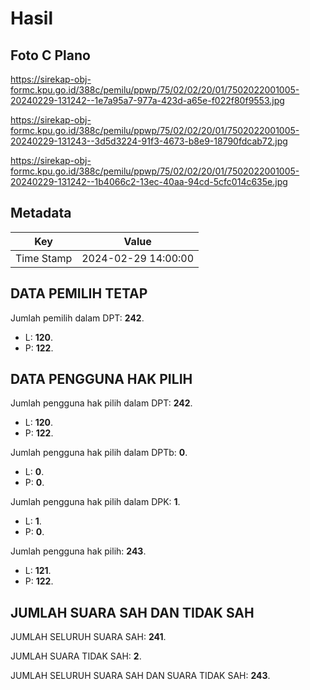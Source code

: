 # Hasil

## Foto C Plano

https://sirekap-obj-formc.kpu.go.id/388c/pemilu/ppwp/75/02/02/20/01/7502022001005-20240229-131242--1e7a95a7-977a-423d-a65e-f022f80f9553.jpg

https://sirekap-obj-formc.kpu.go.id/388c/pemilu/ppwp/75/02/02/20/01/7502022001005-20240229-131243--3d5d3224-91f3-4673-b8e9-18790fdcab72.jpg

https://sirekap-obj-formc.kpu.go.id/388c/pemilu/ppwp/75/02/02/20/01/7502022001005-20240229-131242--1b4066c2-13ec-40aa-94cd-5cfc014c635e.jpg


## Metadata

| Key        | Value               |
| ---------- | ------------------- |
| Time Stamp | 2024-02-29 14:00:00 |


## DATA PEMILIH TETAP

Jumlah pemilih dalam DPT: **242**.
 * L: **120**.
 * P: **122**.

## DATA PENGGUNA HAK PILIH

Jumlah pengguna hak pilih dalam DPT: **242**.
 * L: **120**.
 * P: **122**.

Jumlah pengguna hak pilih dalam DPTb: **0**.
 * L: **0**.
 * P: **0**.

Jumlah pengguna hak pilih dalam DPK: **1**.
 * L: **1**.
 * P: **0**.

Jumlah pengguna hak pilih: **243**.
 * L: **121**.
 * P: **122**.

## JUMLAH SUARA SAH DAN TIDAK SAH

JUMLAH SELURUH SUARA SAH: **241**.

JUMLAH SUARA TIDAK SAH: **2**.

JUMLAH SELURUH SUARA SAH DAN SUARA TIDAK SAH: **243**.


